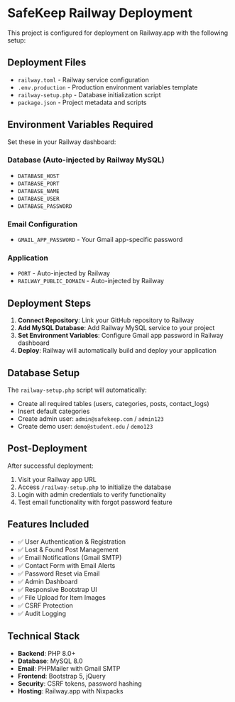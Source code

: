 # SafeKeep Railway Deployment

This project is configured for deployment on Railway.app with the following setup:

## Deployment Files

- `railway.toml` - Railway service configuration
- `.env.production` - Production environment variables template
- `railway-setup.php` - Database initialization script
- `package.json` - Project metadata and scripts

## Environment Variables Required

Set these in your Railway dashboard:

### Database (Auto-injected by Railway MySQL)
- `DATABASE_HOST`
- `DATABASE_PORT` 
- `DATABASE_NAME`
- `DATABASE_USER`
- `DATABASE_PASSWORD`

### Email Configuration
- `GMAIL_APP_PASSWORD` - Your Gmail app-specific password

### Application
- `PORT` - Auto-injected by Railway
- `RAILWAY_PUBLIC_DOMAIN` - Auto-injected by Railway

## Deployment Steps

1. **Connect Repository**: Link your GitHub repository to Railway
2. **Add MySQL Database**: Add Railway MySQL service to your project
3. **Set Environment Variables**: Configure Gmail app password in Railway dashboard
4. **Deploy**: Railway will automatically build and deploy your application

## Database Setup

The `railway-setup.php` script will automatically:
- Create all required tables (users, categories, posts, contact_logs)
- Insert default categories
- Create admin user: `admin@safekeep.com` / `admin123`
- Create demo user: `demo@student.edu` / `demo123`

## Post-Deployment

After successful deployment:
1. Visit your Railway app URL
2. Access `/railway-setup.php` to initialize the database
3. Login with admin credentials to verify functionality
4. Test email functionality with forgot password feature

## Features Included

- ✅ User Authentication & Registration
- ✅ Lost & Found Post Management
- ✅ Email Notifications (Gmail SMTP)
- ✅ Contact Form with Email Alerts
- ✅ Password Reset via Email
- ✅ Admin Dashboard
- ✅ Responsive Bootstrap UI
- ✅ File Upload for Item Images
- ✅ CSRF Protection
- ✅ Audit Logging

## Technical Stack

- **Backend**: PHP 8.0+
- **Database**: MySQL 8.0
- **Email**: PHPMailer with Gmail SMTP
- **Frontend**: Bootstrap 5, jQuery
- **Security**: CSRF tokens, password hashing
- **Hosting**: Railway.app with Nixpacks